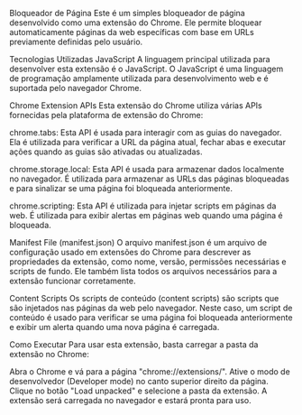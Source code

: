 Bloqueador de Página
Este é um simples bloqueador de página desenvolvido como uma extensão do Chrome. Ele permite bloquear automaticamente páginas da web específicas com base em URLs previamente definidas pelo usuário.

Tecnologias Utilizadas
JavaScript
A linguagem principal utilizada para desenvolver esta extensão é o JavaScript. O JavaScript é uma linguagem de programação amplamente utilizada para desenvolvimento web e é suportada pelo navegador Chrome.

Chrome Extension APIs
Esta extensão do Chrome utiliza várias APIs fornecidas pela plataforma de extensão do Chrome:

chrome.tabs: Esta API é usada para interagir com as guias do navegador. Ela é utilizada para verificar a URL da página atual, fechar abas e executar ações quando as guias são ativadas ou atualizadas.

chrome.storage.local: Esta API é usada para armazenar dados localmente no navegador. É utilizada para armazenar as URLs das páginas bloqueadas e para sinalizar se uma página foi bloqueada anteriormente.

chrome.scripting: Esta API é utilizada para injetar scripts em páginas da web. É utilizada para exibir alertas em páginas web quando uma página é bloqueada.

Manifest File (manifest.json)
O arquivo manifest.json é um arquivo de configuração usado em extensões do Chrome para descrever as propriedades da extensão, como nome, versão, permissões necessárias e scripts de fundo. Ele também lista todos os arquivos necessários para a extensão funcionar corretamente.

Content Scripts
Os scripts de conteúdo (content scripts) são scripts que são injetados nas páginas da web pelo navegador. Neste caso, um script de conteúdo é usado para verificar se uma página foi bloqueada anteriormente e exibir um alerta quando uma nova página é carregada.

Como Executar
Para usar esta extensão, basta carregar a pasta da extensão no Chrome:

Abra o Chrome e vá para a página "chrome://extensions/".
Ative o modo de desenvolvedor (Developer mode) no canto superior direito da página.
Clique no botão "Load unpacked" e selecione a pasta da extensão.
A extensão será carregada no navegador e estará pronta para uso.
